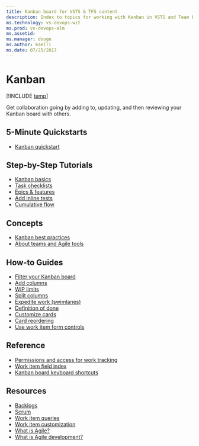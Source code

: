 ```yaml
---
title: Kanban board for VSTS & TFS content
description: Index to topics for working with Kanban in VSTS and Team Foundation Server (TFS)  
ms.technology: vs-devops-wit
ms.prod: vs-devops-alm
ms.assetid:  
ms.manager: douge
ms.author: kaelli
ms.date: 07/25/2017
---
```


# Kanban

[!INCLUDE [temp](../_shared/version-vsts-tfs-all-versions.md)]  

Get collaboration going by adding to, updating, and then reviewing your Kanban board with others. 

<!---
## Overview  
[About Kanban and Agile project management](kanban-overview.md) 
[Backlogs, boards, & plans](../backlogs/backlogs-boards-plans.md?toc=/vsts/work/kanban/toc.json&bc=/vsts/work/kanban/breadcrumb/toc.json)   
-->

## 5-Minute Quickstarts  

- [Kanban quickstart](kanban-quickstart.md)  

## Step-by-Step Tutorials

- [Kanban basics](kanban-basics.md)
- [Task checklists](add-task-checklists.md)
- [Epics & features](kanban-epics-features-stories.md)
- [Add inline tests](add-run-update-tests.md)
- [Cumulative flow](../../report/dashboards/cumulative-flow.md?toc=/vsts/work/kanban/toc.json&bc=/vsts/work/kanban/breadcrumb/toc.json)  


## Concepts 
      
- [Kanban best practices](best-practices-kanban.md)      
- [About teams and Agile tools](../../teams/about-teams-and-settings.md?toc=/vsts/work/kanban/toc.json&bc=/vsts/work/kanban/breadcrumb/toc.json)  


## How-to Guides

- [Filter your Kanban board](filter-kanban-board.md)  
- [Add columns](add-columns.md)  
- [WIP limits](wip-limits.md)  
- [Split columns](split-columns.md)  
- [Expedite work (swimlanes)](expedite-work.md)  
- [Definition of done](definition-of-done.md)  
- [Customize cards](../customize/customize-cards.md?toc=/vsts/work/kanban/toc.json&bc=/vsts/work/kanban/breadcrumb/toc.json)    
- [Card reordering](../customize/reorder-cards.md?toc=/vsts/work/kanban/toc.json&bc=/vsts/work/kanban/breadcrumb/toc.json)  
- [Use work item form controls](../work-items/work-item-form-controls.md?toc=/vsts/work/kanban/toc.json&bc=/vsts/work/kanban/breadcrumb/toc.json)    

## Reference   
- [Permissions and access for work tracking](../../security/permissions-access-work-tracking.md?toc=/vsts/work/kanban/toc.json&bc=/vsts/work/kanban/breadcrumb/toc.json)  
- [Work item field index](../work-items/guidance/work-item-field.md?toc=/vsts/work/kanban/toc.json&bc=/vsts/work/kanban/breadcrumb/toc.json)      
- [Kanban board keyboard shortcuts](kanban-board-keyboard-shortcuts.md)
  
## Resources 

- [Backlogs](../backlogs/index.md)
- [Scrum](../scrum/index.md)
- [Work item queries](../track/index.md)
- [Work item customization](../customize/index.md)
- [What is Agile?](https://www.visualstudio.com/learn/what-is-agile/)   
- [What is Agile development?](https://www.visualstudio.com/learn/what-is-agile-development/)  


<!--- 
Add Q&A about Can I add another Kanban board? 
--> 